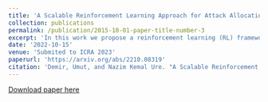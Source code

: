```yaml
---
title: 'A Scalable Reinforcement Learning Approach for Attack Allocation in Swarm to Swarm Engagement Problems'
collection: publications
permalink: /publication/2015-10-01-paper-title-number-3
excerpt: 'In this work we propose a reinforcement learning (RL) framework that controls the density of a large-scale swarm for engaging with adversarial swarm attacks. Although there is a significant amount of existing work in applying artificial intelligence methods to swarm control, analysis of interactions between two adversarial swarms is a rather understudied area. Most of the existing work in this subject develop strategies by making hard assumptions regarding the strategy and dynamics of the adversarial swarm. Our main contribution is the formulation of the swarm to swarm engagement problem as a Markov Decision Process and development of RL algorithms that can compute engagement strategies without the knowledge of strategy/dynamics of the adversarial swarm. Simulation results show that the developed framework can handle a wide array of large-scale engagement scenarios in an efficient manner.'
date: '2022-10-15'
venue: 'Submited to ICRA 2023'
paperurl: 'https://arxiv.org/abs/2210.08319'
citation: 'Demir, Umut, and Nazim Kemal Ure. "A Scalable Reinforcement Learning Approach for Attack Allocation in Swarm to Swarm Engagement Problems." arXiv preprint arXiv:2210.08319 (2022).'
---
```

[Download paper here](https://arxiv.org/abs/2210.08319)
